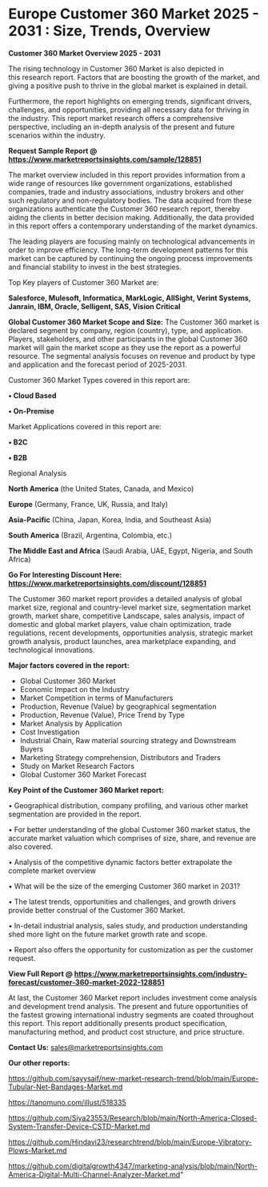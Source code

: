 # Europe Customer 360 Market 2025 - 2031 : Size, Trends, Overview

<Strong> Customer 360 Market Overview 2025 - 2031</strong>

The rising technology in Customer 360 Market is also depicted in this research report. Factors that are boosting the growth of the market, and giving a positive push to thrive in the global market is explained in detail.

Furthermore, the report highlights on emerging trends, significant drivers, challenges, and opportunities, providing all necessary data for thriving in the industry. This report market research offers a comprehensive perspective, including an in-depth analysis of the present and future scenarios within the industry.

<strong>Request Sample Report @ <a href=https://www.marketreportsinsights.com/sample/128851>https://www.marketreportsinsights.com/sample/128851</a></strong>

The market overview included in this report provides information from a wide range of resources like government organizations, established companies, trade and industry associations, industry brokers and other such regulatory and non-regulatory bodies. The data acquired from these organizations authenticate the Customer 360 research report, thereby aiding the clients in better decision making. Additionally, the data provided in this report offers a contemporary understanding of the market dynamics.

The leading players are focusing mainly on technological advancements in order to improve efficiency. The long-term development patterns for this market can be captured by continuing the ongoing process improvements and financial stability to invest in the best strategies.

Top Key players of Customer 360 Market are:

<strong>Salesforce, Mulesoft, Informatica, MarkLogic, AllSight, Verint Systems, Janrain, IBM, Oracle, Selligent, SAS, Vision Critical</strong>

<strong><b>Global Customer 360 Market Scope and Size:</b></strong>
The Customer 360 market is declared segment by company, region (country), type, and application. Players, stakeholders, and other participants in the global Customer 360 market will gain the market scope as they use the report as a powerful resource. The segmental analysis focuses on revenue and product by type and application and the forecast period of 2025-2031.

Customer 360 Market Types covered in this report are:

<strong>• Cloud Based

• On-Premise</strong>

Market Applications covered in this report are:

<strong>• B2C

• B2B</strong> 

Regional Analysis

<strong>North America</strong> (the United States, Canada, and Mexico)

<strong>Europe</strong> (Germany, France, UK, Russia, and Italy)

<strong>Asia-Pacific</strong> (China, Japan, Korea, India, and Southeast Asia)

<strong>South America</strong> (Brazil, Argentina, Colombia, etc.)

<strong>The Middle East and Africa</strong> (Saudi Arabia, UAE, Egypt, Nigeria, and South Africa)

<strong>Go For Interesting Discount Here: <a href=https://www.marketreportsinsights.com/discount/128851>https://www.marketreportsinsights.com/discount/128851</a></strong>

The Customer 360 market report provides a detailed analysis of global market size, regional and country-level market size, segmentation market growth, market share, competitive Landscape, sales analysis, impact of domestic and global market players, value chain optimization, trade regulations, recent developments, opportunities analysis, strategic market growth analysis, product launches, area marketplace expanding, and technological innovations.

<strong><b>Major factors covered in the report:</b></strong>
<ul>
  <li>Global Customer 360 Market </li>
  <li>Economic Impact on the Industry</li>
  <li>Market Competition in terms of Manufacturers</li>
  <li>Production, Revenue (Value) by geographical segmentation</li>
  <li>Production, Revenue (Value), Price Trend by Type</li>
  <li>Market Analysis by Application</li>
  <li>Cost Investigation</li>
  <li>Industrial Chain, Raw material sourcing strategy and Downstream Buyers</li>
  <li>Marketing Strategy comprehension, Distributors and Traders</li>
  <li>Study on Market Research Factors</li>
  <li>Global Customer 360 Market Forecast</li>
</ul>

<strong><b>Key Point of the Customer 360 Market report:</b></strong>

• Geographical distribution, company profiling, and various other market segmentation are provided in the report.

• For better understanding of the global Customer 360 market status, the accurate market valuation which comprises of size, share, and revenue are also covered.

• Analysis of the competitive dynamic factors better extrapolate the complete market overview

• What will be the size of the emerging Customer 360 market in 2031?

• The latest trends, opportunities and challenges, and growth drivers provide better construal of the Customer 360 Market.

• In-detail industrial analysis, sales study, and production understanding shed more light on the future market growth rate and scope.

• Report also offers the opportunity for customization as per the customer request.

<strong><b>View Full Report @ <a href=https://www.marketreportsinsights.com/industry-forecast/customer-360-market-2022-128851>https://www.marketreportsinsights.com/industry-forecast/customer-360-market-2022-128851</a></b></strong>


At last, the Customer 360 Market report includes investment come analysis and development trend analysis. The present and future opportunities of the fastest growing international industry segments are coated throughout this report. This report additionally presents product specification, manufacturing method, and product cost structure, and price structure.

<strong>Contact Us:</strong>
sales@marketreportsinsights.com

<strong>Our other reports:</strong>

<a href=https://github.com/sayysaif/new-market-research-trend/blob/main/Europe-Tubular-Net-Bandages-Market.md>https://github.com/sayysaif/new-market-research-trend/blob/main/Europe-Tubular-Net-Bandages-Market.md</a>

<a href=https://tanomuno.com/illust/518335>https://tanomuno.com/illust/518335</a>

<a href=https://github.com/Siya23553/Research/blob/main/North-America-Closed-System-Transfer-Device-CSTD-Market.md>https://github.com/Siya23553/Research/blob/main/North-America-Closed-System-Transfer-Device-CSTD-Market.md</a>

<a href=https://github.com/Hindavi23/researchtrend/blob/main/Europe-Vibratory-Plows-Market.md>https://github.com/Hindavi23/researchtrend/blob/main/Europe-Vibratory-Plows-Market.md</a>

<a href=https://github.com/digitalgrowth4347/marketing-analysis/blob/main/North-America-Digital-Multi-Channel-Analyzer-Market.md>https://github.com/digitalgrowth4347/marketing-analysis/blob/main/North-America-Digital-Multi-Channel-Analyzer-Market.md</a>"
